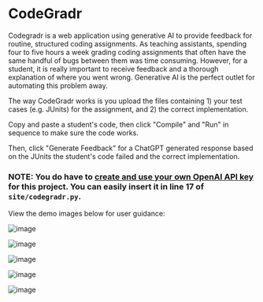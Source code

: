 # CodeGradr

Codegradr is a web application using generative AI to provide feedback for routine, structured coding assignments. As teaching assistants, spending four to five hours a week grading coding assignments that often have the same handful of bugs between them was time consuming. However, for a student, it is really important to receive feedback and a thorough explanation of where you went wrong. Generative AI is the perfect outlet for automating this problem away.

The way CodeGradr works is you upload the files containing 1) your test cases (e.g. JUnits) for the assignment, and 2) the correct implementation.

Copy and paste a student's code, then click "Compile" and "Run" in sequence to make sure the code works.

Then, click "Generate Feedback" for a ChatGPT generated response based on the JUnits the student's code failed and the correct implementation.

### NOTE: You do have to [create and use your own OpenAI API key](https://platform.openai.com/docs/quickstart) for this project. You can easily insert it in line 17 of `site/codegradr.py`. 

View the demo images below for user guidance:

![image](https://github.com/amchelapurath2023/1332AI/assets/62963846/b71cc2bd-36b3-466e-a021-a80a38b6bcb7)

![image](https://github.com/amchelapurath2023/1332AI/assets/62963846/f955abab-7cd5-44ab-9180-bf2589d5f2c4)

![image](https://github.com/amchelapurath2023/1332AI/assets/62963846/3cef1f3a-9f8f-4ce2-b3aa-eff2848c1a7e)

![image](https://github.com/amchelapurath2023/1332AI/assets/62963846/9a213ea5-a76f-490e-8749-0ca496fc5ff2)

![image](https://github.com/amchelapurath2023/1332AI/assets/62963846/b56fd5cd-c1fe-4635-8970-cbb36013fc14)
